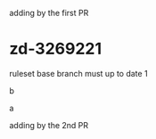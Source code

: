 adding by the first PR

# zd-3269221
ruleset base branch must up to date
1

b

a

adding by the 2nd PR
